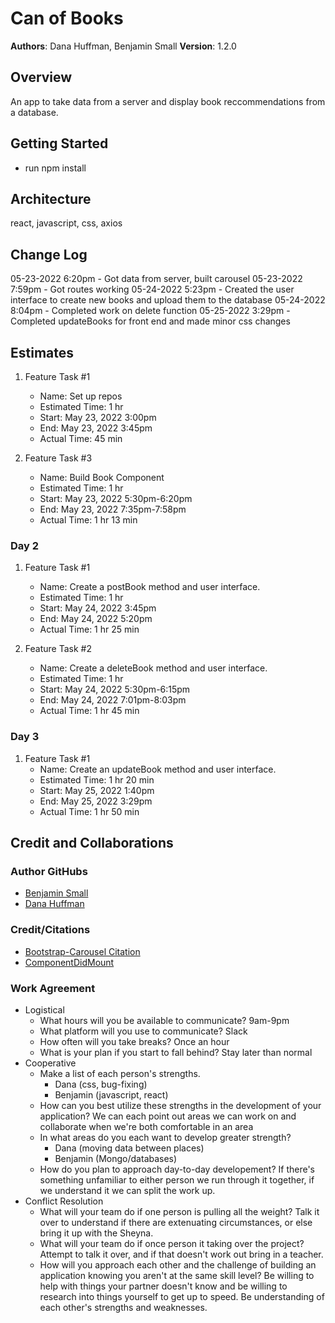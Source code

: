 # Can of Books

**Authors**: Dana Huffman, Benjamin Small
**Version**: 1.2.0

## Overview

An app to take data from a server and display book reccommendations from a database.

## Getting Started

- run npm install

## Architecture

react, javascript, css, axios

## Change Log

05-23-2022 6:20pm - Got data from server, built carousel
05-23-2022 7:59pm - Got routes working
05-24-2022 5:23pm - Created the user interface to create new books and upload them to the database
05-24-2022 8:04pm - Completed work on delete function
05-25-2022 3:29pm - Completed updateBooks for front end and made minor css changes

## Estimates

1. Feature Task #1
   - Name: Set up repos
   - Estimated Time: 1 hr
   - Start: May 23, 2022 3:00pm
   - End: May 23, 2022 3:45pm
   - Actual Time: 45 min

2. Feature Task #3
   - Name: Build Book Component
   - Estimated Time: 1 hr
   - Start: May 23, 2022 5:30pm-6:20pm
   - End: May 23, 2022 7:35pm-7:58pm
   - Actual Time: 1 hr 13 min

### Day 2

1. Feature Task #1
   - Name: Create a postBook method and user interface.
   - Estimated Time: 1 hr
   - Start: May 24, 2022 3:45pm
   - End: May 24, 2022 5:20pm
   - Actual Time: 1 hr 25 min

2. Feature Task #2
   - Name: Create a deleteBook method and user interface.
   - Estimated Time: 1 hr
   - Start: May 24, 2022 5:30pm-6:15pm
   - End: May 24, 2022 7:01pm-8:03pm
   - Actual Time: 1 hr 45 min

### Day 3

1. Feature Task #1
   - Name: Create an updateBook method and user interface.
   - Estimated Time: 1 hr 20 min
   - Start: May 25, 2022 1:40pm
   - End: May 25, 2022 3:29pm
   - Actual Time: 1 hr 50 min

## Credit and Collaborations

### Author GitHubs

- [Benjamin Small](https://github.com/BenjaminSmall94)
- [Dana Huffman](https://github.com/dLeigh01)

### Credit/Citations

- [Bootstrap-Carousel Citation](https://react-bootstrap.github.io/components/carousel/)
- [ComponentDidMount](https://medium.com/@felippenardi/how-to-do-componentdidmount-with-react-hooks-553ba39d1571)

### Work Agreement

- Logistical
  - What hours will you be available to communicate? 9am-9pm
  - What platform will you use to communicate? Slack
  - How often will you take breaks? Once an hour
  - What is your plan if you start to fall behind? Stay later than normal
- Cooperative
  - Make a list of each person's strengths.
    - Dana (css, bug-fixing)
    - Benjamin (javascript, react)
  - How can you best utilize these strengths in the development of your application? We can each point out areas we can work on and collaborate when we're both comfortable in an area
  - In what areas do you each want to develop greater strength?
    - Dana (moving data between places)
    - Benjamin (Mongo/databases)
  - How do you plan to approach day-to-day developement? If there's something unfamiliar to either person we run through it together, if we understand it we can split the work up.
- Conflict Resolution
  - What will your team do if one person is pulling all the weight? Talk it over to understand if there are extenuating circumstances, or else bring it up with the Sheyna.
  - What will your team do if once person it taking over the project? Attempt to talk it over, and if that doesn't work out bring in a teacher.
  - How will you approach each other and the challenge of building an application knowing you aren't at the same skill level? Be willing to help with things your partner doesn't know and be willing to research into things yourself to get up to speed. Be understanding of each other's strengths and weaknesses.
